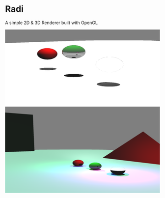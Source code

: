# Radi
A simple 2D & 3D Renderer built with OpenGL

![Scene3](./images/Scene3.png)
![Scene4](./images/Scene4.png)
